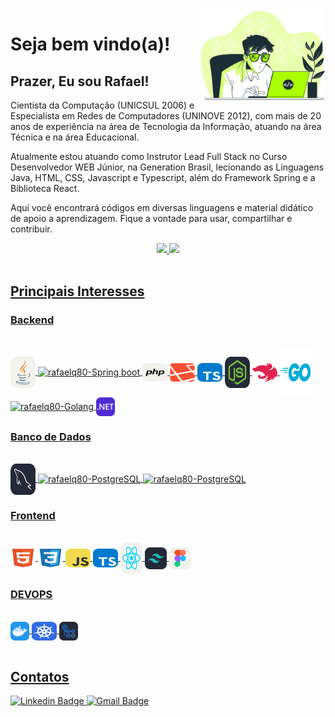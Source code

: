 <img align="right" width="40%" src="https://github.com/rafaelq80/rafaelq80/blob/main/dev.png?raw=true">

<h1>Seja bem vindo(a)!</h1>

<h2>Prazer, Eu sou Rafael! </h2>

Cientista da Computação (UNICSUL 2006) e Especialista em Redes de Computadores (UNINOVE 2012), com mais de 20 anos de experiência na área de Tecnologia da Informação, atuando na área Técnica e na área Educacional.

Atualmente estou atuando como Instrutor Lead Full Stack no Curso Desenvolvedor WEB Júnior, na Generation Brasil, lecionando as Linguagens Java, HTML, CSS, Javascript e Typescript, além do Framework Spring e a Biblioteca React. 

Aqui você encontrará códigos em diversas linguagens e material didático de apoio a aprendizagem. Fique a vontade para usar, compartilhar e contribuir.

<div align="center">
  <a href="https://github.com/rafaelq80">
  <img height="180em" src="https://github-readme-stats.vercel.app/api?username=rafaelq80&show_icons=true&theme=Dark&include_all_commits=true&count_private=true"/>
  <img height="180em" src="https://github-readme-stats.vercel.app/api/top-langs/?username=rafaelq80&layout=compact&langs_count=7&theme=Dark"/>
</div>

<br />

<h2>Principais Interesses</h2>

<h3>Backend</h3>

<div style="display: inline_block"><br>
    <img align="center" alt="rafaelq80-Java" height="50" width="40" src="https://raw.githubusercontent.com/tandpfun/skill-icons/59059d9d1a2c092696dc66e00931cc1181a4ce1f/icons/Java-Light.svg"/>
    <img align="center" alt="rafaelq80-Spring boot" height="30" width="40" src="https://img.icons8.com/color/48/000000/spring-logo.png"/>
    <img align="center" alt="rafaelq80-php" height="30" width="40" src="https://raw.githubusercontent.com/tandpfun/skill-icons/59059d9d1a2c092696dc66e00931cc1181a4ce1f/icons/PHP-Light.svg">
    <img align="center" alt="rafaelq80-Laravel" height="30" width="40" src="https://raw.githubusercontent.com/devicons/devicon/master/icons/laravel/laravel-plain.svg">
    <img align="center" alt="rafaelq80-TS" height="30" width="40" src="https://raw.githubusercontent.com/tandpfun/skill-icons/59059d9d1a2c092696dc66e00931cc1181a4ce1f/icons/TypeScript.svg">
    <img align="center" alt="rafaelq80-Node" height="50" width="40" src="https://raw.githubusercontent.com/tandpfun/skill-icons/59059d9d1a2c092696dc66e00931cc1181a4ce1f/icons/NodeJS-Dark.svg"/>
    <img align="center" alt="rafaelq80-NestJS" height="30" width="40" src="https://raw.githubusercontent.com/devicons/devicon/master/icons/nestjs/nestjs-plain.svg">
     <img align="center" alt="rafaelq80-Golang" height="80" width="50" src="https://raw.githubusercontent.com/devicons/devicon/1119b9f84c0290e0f0b38982099a2bd027a48bf1/icons/go/go-original-wordmark.svg">
    <img align="center" alt="rafaelq80-Golang" height="50" width="40" src="https://cdn.jsdelivr.net/gh/devicons/devicon/icons/csharp/csharp-original.svg">
    <img align="center" alt="rafaelq80-Golang" height="30"  src="https://raw.githubusercontent.com/tandpfun/skill-icons/59059d9d1a2c092696dc66e00931cc1181a4ce1f/icons/DotNet.svg">
<div> 

<h3>Banco de Dados</h3>

<div style="display: inline_block"><br>
    <img align="center" alt="rafaelq80-MySQl" height="50" width="40" src="https://raw.githubusercontent.com/tandpfun/skill-icons/59059d9d1a2c092696dc66e00931cc1181a4ce1f/icons/MySQL-Dark.svg"/>
    <img align="center" alt="rafaelq80-PostgreSQL" height="30" width="40" src="https://cdn.jsdelivr.net/gh/devicons/devicon/icons/postgresql/postgresql-original.svg">
    <img align="center" alt="rafaelq80-PostgreSQL" height="30" src="https://i.imgur.com/QTAm4WH.png">
<div> 

<h3>Frontend</h3>

<div style="display: inline_block"><br>
    <img align="center" alt="rafaelq80-HTML" height="30" width="40" src="https://raw.githubusercontent.com/devicons/devicon/master/icons/html5/html5-original.svg">
    <img align="center" alt="rafaelq80-CSS" height="30" width="40" src="https://raw.githubusercontent.com/devicons/devicon/master/icons/css3/css3-original.svg">
     <img align="center" alt="rafaelq80-JS" height="30" width="40" src="https://raw.githubusercontent.com/tandpfun/skill-icons/59059d9d1a2c092696dc66e00931cc1181a4ce1f/icons/JavaScript.svg">
     <img align="center" alt="rafaelq80-TS" height="30" width="40" src="https://raw.githubusercontent.com/tandpfun/skill-icons/59059d9d1a2c092696dc66e00931cc1181a4ce1f/icons/TypeScript.svg">
    <img align="center" alt="rafaelq80-React" height="50" width="35" src="https://raw.githubusercontent.com/tandpfun/skill-icons/59059d9d1a2c092696dc66e00931cc1181a4ce1f/icons/React-Light.svg">
    <img align="center" alt="rafaelq80-React" height="35" src="https://raw.githubusercontent.com/tandpfun/skill-icons/59059d9d1a2c092696dc66e00931cc1181a4ce1f/icons/TailwindCSS-Dark.svg">
    <img align="center" alt="rafaelq80-React" height="35" src="https://raw.githubusercontent.com/tandpfun/skill-icons/59059d9d1a2c092696dc66e00931cc1181a4ce1f/icons/Figma-Light.svg">
<div> 

<h3>DEVOPS</h3>

<div style="display: inline_block"><br>
    <img align="center" alt="rafaelq80-Docker" height="30" src="https://raw.githubusercontent.com/tandpfun/skill-icons/59059d9d1a2c092696dc66e00931cc1181a4ce1f/icons/Docker.svg">
    <img align="center" alt="rafaelq80-Kubernetes" height="30" width="40" src="https://raw.githubusercontent.com/tandpfun/skill-icons/59059d9d1a2c092696dc66e00931cc1181a4ce1f/icons/Kubernetes.svg">
    <img align="center" alt="rafaelq80-Github-Actions" height="30"  src="https://raw.githubusercontent.com/tandpfun/skill-icons/59059d9d1a2c092696dc66e00931cc1181a4ce1f/icons/GithubActions-Dark.svg">
<div> 

<br />

<h2>Contatos</h2>

[![Linkedin Badge](https://img.shields.io/badge/-LinkedIn-blue?style=flat-square&logo=Linkedin&logoColor=white&link=link_do_seu_perfil_no_linkedin)](https://www.linkedin.com/in/rafaelproinfo/)
[![Gmail Badge](https://img.shields.io/badge/-Gmail-c14438?style=flat-square&logo=Gmail&logoColor=white&link=mailto:seu_email)](mailto:rafaelproinfo@gmail.com)
